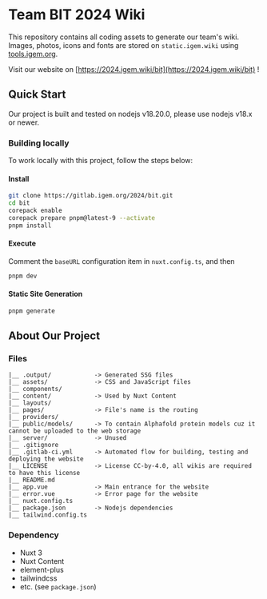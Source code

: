 # Team BIT 2024 Wiki

This repository contains all coding assets to generate our team's wiki.
Images, photos, icons and fonts are stored on `static.igem.wiki` using [tools.igem.org](https://tools.igem.org).

Visit our website on [https://2024.igem.wiki/bit](https://2024.igem.wiki/bit) !


## Quick Start

Our project is built and tested on nodejs v18.20.0, please use nodejs v18.x or newer.

### Building locally

To work locally with this project, follow the steps below:

#### Install

```bash
git clone https://gitlab.igem.org/2024/bit.git
cd bit
corepack enable
corepack prepare pnpm@latest-9 --activate
pnpm install
```

#### Execute

Comment the `baseURL` configuration item in `nuxt.config.ts`, and then

```bash
pnpm dev
```

#### Static Site Generation

```bash
pnpm generate
```

## About Our Project

### Files

    |__ .output/            -> Generated SSG files
    |__ assets/             -> CSS and JavaScript files
    |__ components/    
    |__ content/            -> Used by Nuxt Content
    |__ layouts/              
    |__ pages/              -> File's name is the routing
    |__ providers/           
    |__ public/models/      -> To contain Alphafold protein models cuz it cannot be uploaded to the web storage
    |__ server/             -> Unused
    |__ .gitignore         
    |__ .gitlab-ci.yml      -> Automated flow for building, testing and deploying the website
    |__ LICENSE             -> License CC-by-4.0, all wikis are required to have this license
    |__ README.md           
    |__ app.vue             -> Main entrance for the website
    |__ error.vue           -> Error page for the website
    |__ nuxt.config.ts
    |__ package.json        -> Nodejs dependencies
    |__ tailwind.config.ts

### Dependency

- Nuxt 3
- Nuxt Content
- element-plus
- tailwindcss
- etc. (see `package.json`)


